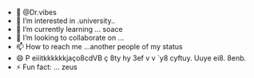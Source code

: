- 👋 @Dr.vibes
- 👀 I’m interested in .university..
- 🌱 I’m currently learning ... soace
- 💞️ I’m looking to collaborate on ...
- 📫 How to reach me ...another people of my status
- 😄 P      eiiitkkkkkkjaço8cdVB	ç 8ty hy	3ef v 	v `y8	   cyftuy. Uuye ei8. 8enb. 
- ⚡ Fun fact: ...
zeus
<!---
72593241/72593241 is a ✨ special ✨ repository because its `README.md` (this file) appears on your GitHub profile.
You can click the Preview link to take a look at your changes.Hi, I’m the lord of this universe and the next station of eet 
The law simply so fast respeto honor yt lealtad a todo stye proyecto aero espacial 
The simplification is de way 
You can't go back this is a real summit think MSJ proyecto agents 
First station demons in the universal dimension back currency 
This is not a game this is not a fiction mob
This is the real life
The game is currency 64 
Fibo0nacci altered to Fibonacci one repost 

--->
